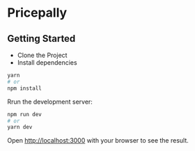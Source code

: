 # Pricepally

## Getting Started
- Clone the Project
- Install dependencies 
```bash
yarn
# or 
npm install
```

Rrun the development server:

```bash
npm run dev
# or
yarn dev
```

Open [http://localhost:3000](http://localhost:3000) with your browser to see the result.
